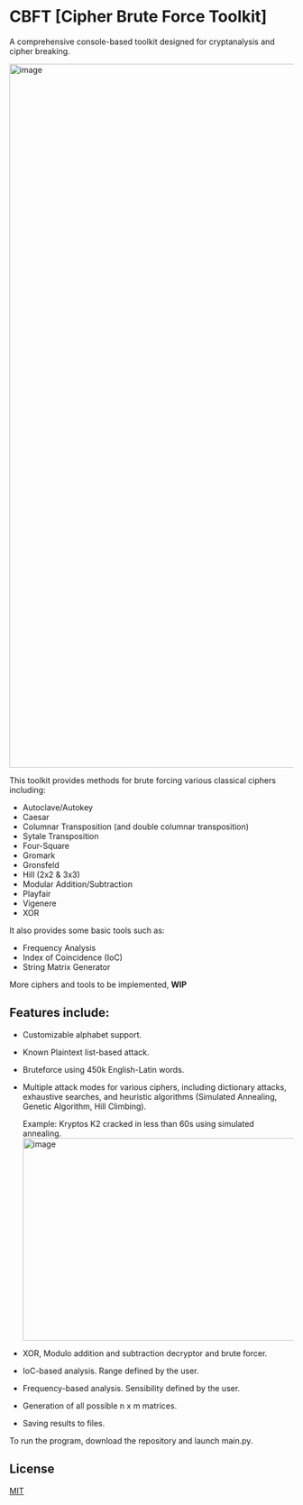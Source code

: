 # CBFT [Cipher Brute Force Toolkit]

A comprehensive console-based toolkit designed for cryptanalysis and cipher breaking.

<img width="1380" height="1248" alt="image" src="https://github.com/user-attachments/assets/be70b9e5-d268-4dce-8639-eb97285c1798" />

This toolkit provides methods for brute forcing various classical ciphers including:
- Autoclave/Autokey
- Caesar
- Columnar Transposition (and double columnar transposition)
- Sytale Transposition
- Four-Square
- Gromark
- Gronsfeld
- Hill (2x2 & 3x3)
- Modular Addition/Subtraction
- Playfair
- Vigenere
- XOR

It also provides some basic tools such as:
- Frequency Analysis
- Index of Coincidence (IoC)
- String Matrix Generator

More ciphers and tools to be implemented, **WIP**

## Features include:

- Customizable alphabet support.
- Known Plaintext list-based attack.
- Bruteforce using 450k English-Latin words.
- Multiple attack modes for various ciphers, including dictionary attacks, exhaustive searches, and heuristic algorithms (Simulated Annealing, Genetic Algorithm, Hill Climbing).
  
  Example: Kryptos K2 cracked in less than 60s using simulated annealing.
  <img width="1521" height="359" alt="image" src="https://github.com/user-attachments/assets/71e5c4b6-9aef-4089-9812-4c2e79099316" />
  
- XOR, Modulo addition and subtraction decryptor and brute forcer.
- IoC-based analysis. Range defined by the user.
- Frequency-based analysis. Sensibility defined by the user.
- Generation of all possible n x m matrices.
- Saving results to files.

To run the program, download the repository and launch main.py.

## License

[MIT](https://choosealicense.com/licenses/mit/)
